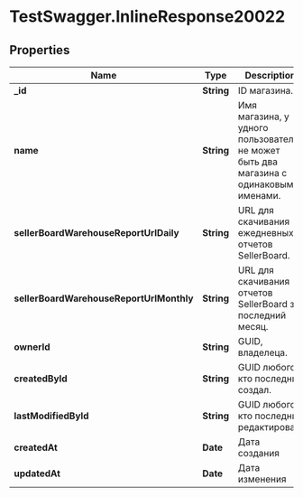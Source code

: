 # TestSwagger.InlineResponse20022

## Properties

Name | Type | Description | Notes
------------ | ------------- | ------------- | -------------
**_id** | **String** | ID магазина. | [optional] 
**name** | **String** | Имя магазина, у удного пользователя не может быть два магазина с одинаковыми именами. | [optional] 
**sellerBoardWarehouseReportUrlDaily** | **String** | URL для скачивания ежедневных отчетов SellerBoard. | [optional] 
**sellerBoardWarehouseReportUrlMonthly** | **String** | URL для скачивания отчетов SellerBoard за последний месяц. | [optional] 
**ownerId** | **String** | GUID, владелеца. | [optional] 
**createdById** | **String** | GUID любого, кто последний создал. | [optional] 
**lastModifiedById** | **String** | GUID любого, кто последний редактировал. | [optional] 
**createdAt** | **Date** | Дата создания | [optional] 
**updatedAt** | **Date** | Дата изменения | [optional] 


